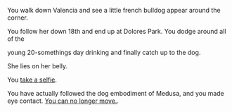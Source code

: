 You walk down Valencia and see a little french bulldog appear around the corner.

You follow her down 18th and end up at Dolores Park. You dodge around all of the 

young 20-somethings day drinking and finally catch up to the dog. 

She lies on her belly. 

You [take a selfie](../selfie/selfie.md).

You have actually followed the dog embodiment of Medusa, 
and you made eye contact. [You can no longer move.](../virtualreality/oculus.md).